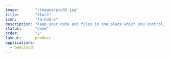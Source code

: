 ```yaml
---
image:       "/images/pic02.jpg"
title:       "Store"
icon:        "fa-hdd-o"
description: "Keep your data and files in one place which you control, using an app like ownCloud, Cozy, Mediagoblin, etcetera."
status:      "done"
order:       "2"
layout:      product
applications:
  - owncloud
---
```

